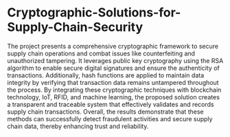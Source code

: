 # Cryptographic-Solutions-for-Supply-Chain-Security
The project presents a comprehensive cryptographic framework to secure supply chain operations and combat issues like counterfeiting and unauthorized tampering. It leverages public key cryptography using the RSA algorithm to enable secure digital signatures and ensure the authenticity of transactions. Additionally, hash functions are applied to maintain data integrity by verifying that transaction data remains untampered throughout the process. By integrating these cryptographic techniques with blockchain technology, IoT, RFID, and machine learning, the proposed solution creates a transparent and traceable system that effectively validates and records supply chain transactions. Overall, the results demonstrate that these methods can successfully detect fraudulent activities and secure supply chain data, thereby enhancing trust and reliability.
